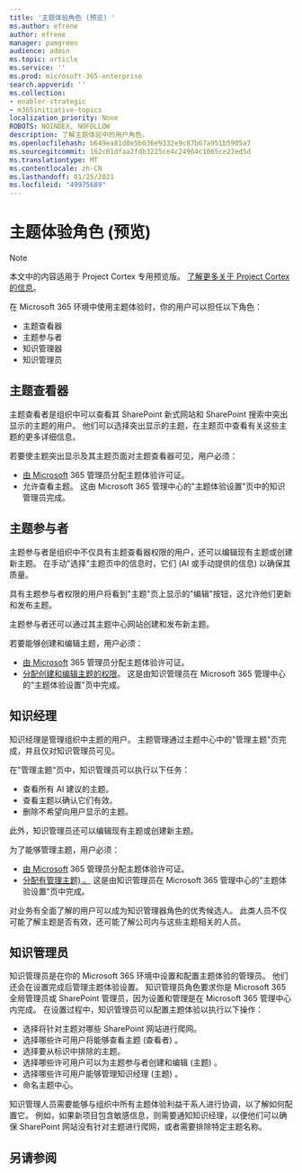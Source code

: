 ```yaml
---
title: '主题体验角色 (预览) '
ms.author: efrene
author: efrene
manager: pamgreen
audience: admin
ms.topic: article
ms.service: ''
ms.prod: microsoft-365-enterprise
search.appverid: ''
ms.collection:
- enabler-strategic
- m365initiative-topics
localization_priority: None
ROBOTS: NOINDEX, NOFOLLOW
description: 了解主题体验中的用户角色。
ms.openlocfilehash: b649ea81d8e5b036e9332e9c87b67a951b5905a7
ms.sourcegitcommit: 162c01dfaa2fdb3225ce4c24964c1065ce22ed5d
ms.translationtype: MT
ms.contentlocale: zh-CN
ms.lasthandoff: 01/25/2021
ms.locfileid: "49975689"
---
```

# <a name="topic-experiences-roles-preview"></a>主题体验角色 (预览) 

> [!Note] 
> 本文中的内容适用于 Project Cortex 专用预览版。 [了解更多关于 Project Cortex的信息](https://aka.ms/projectcortex)。


在 Microsoft 365 环境中使用主题体验时，你的用户可以担任以下角色：
-   主题查看器
-   主题参与者
-   知识管理器
-   知识管理员

## <a name="topic-viewer"></a>主题查看器

主题查看者是组织中可以查看其 SharePoint 新式网站和 SharePoint 搜索中突出显示的主题的用户。 他们可以选择突出显示的主题，在主题页中查看有关这些主题的更多详细信息。 

若要使主题突出显示及其主题页面对主题查看器可见，用户必须：
-   [由 Microsoft](https://docs.microsoft.com/microsoft-365/knowledge/set-up-topic-experiences#assign-licenses) 365 管理员分配主题体验许可证。
-   允许查看主题。 这由 Microsoft 365 管理中心的"主题体验设置"页中的知识管理员完成。


## <a name="topic-contributors"></a>主题参与者

主题参与者是组织中不仅具有主题查看器权限的用户，还可以编辑现有主题或创建新主题。 在手动"选择"主题页中的信息时，它们 (AI 或手动提供的信息) 以确保其质量。

具有主题参与者权限的用户将看到"主题"页上显示的"编辑"按钮，这允许他们更新和发布主题。

主题参与者还可以通过其主题中心网站创建和发布新主题。

若要能够创建和编辑主题，用户必须：

-   [由 Microsoft](https://docs.microsoft.com/microsoft-365/knowledge/set-up-topic-experiences#assign-licenses) 365 管理员分配主题体验许可证。
-   [分配创建和编辑主题的权限](https://docs.microsoft.com/microsoft-365/knowledge/topic-experiences-user-permissions#change-who-has-permissions-to-do-tasks-on-the-topic-center)。 这是由知识管理员在 Microsoft 365 管理中心的"主题体验设置"页中完成。

## <a name="knowledge-managers"></a>知识经理

知识经理是管理组织中主题的用户。  主题管理通过主题中心中的"管理主题"页完成，并且仅对知识管理员可见。

在"管理主题"页中，知识管理员可以执行以下任务：
-   查看所有 AI 建议的主题。
-   查看主题以确认它们有效。
-   删除不希望向用户显示的主题。


此外，知识管理员还可以编辑现有主题或创建新主题。

为了能够管理主题，用户必须：
-   [由 Microsoft](https://docs.microsoft.com/microsoft-365/knowledge/set-up-topic-experiences#assign-licenses) 365 管理员分配主题体验许可证。
-   [分配有管理主题) 。](https://docs.microsoft.com/microsoft-365/knowledge/topic-experiences-user-permissions#change-who-has-permissions-to-do-tasks-on-the-topic-center) 这是由知识管理员在 Microsoft 365 管理中心的"主题体验设置"页中完成。

对业务有全面了解的用户可以成为知识管理器角色的优秀候选人。 此类人员不仅可能了解主题是否有效，还可能了解公司内与这些主题相关的人员。


## <a name="knowledge-admins"></a>知识管理员

知识管理员是在你的 Microsoft 365 环境中设置和配置主题体验的管理员。 他们还会在设置完成后管理主题体验设置。 知识管理员角色要求你是 Microsoft 365 全局管理员或 SharePoint 管理员，因为设置和管理是在 Microsoft 365 管理中心内完成。
在设置过程中，知识管理员可以配置主题体验以执行以下操作：

-   选择将针对主题对哪些 SharePoint 网站进行爬网。
-   选择哪些许可用户将能够查看主题 (查看者) 。
-   选择要从标识中排除的主题。
-   选择哪些许可用户可以为主题参与者创建和编辑 (主题) 。
-   选择哪些许可用户能够管理知识经理 (主题) 。
-   命名主题中心。

知识管理人员需要能够与组织中所有主题体验利益干系人进行协调，以了解如何配置它。 例如，如果新项目包含敏感信息，则需要通知知识经理，以便他们可以确保 SharePoint 网站没有针对主题进行爬网，或者需要排除特定主题名称。


## <a name="see-also"></a>另请参阅

